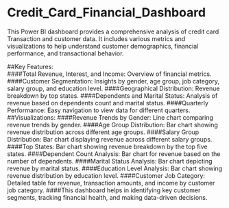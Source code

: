 # Credit_Card_Financial_Dashboard
This Power BI dashboard provides a comprehensive analysis of credit card Transaction and customer data. It includes various metrics and visualizations to help understand customer demographics, financial performance, and transactional behavior.<br />

##Key Features:<br />
####Total Revenue, Interest, and Income: Overview of financial metrics.
####Customer Segmentation: Insights by gender, age group, job category, salary group, and education level.
####Geographical Distribution: Revenue breakdown by top states.
####Dependents and Marital Status: Analysis of revenue based on dependents count and marital status.
####Quarterly Performance: Easy navigation to view data for different quarters.<br />
##Visualizations:
####Revenue Trends by Gender: Line chart comparing revenue trends by gender.
####Age Group Distribution: Bar chart showing revenue distribution across different age groups.
####Salary Group Distribution: Bar chart displaying revenue across different salary groups.
####Top States: Bar chart showing revenue breakdown by the top five states.
####Dependent Count Analysis: Bar chart for revenue based on the number of dependents.
####Marital Status Analysis: Bar chart depicting revenue by marital status.
####Education Level Analysis: Bar chart showing revenue distribution by education level.
####Customer Job Category: Detailed table for revenue, transaction amounts, and income by customer job category.
####This dashboard helps in identifying key customer segments, tracking financial health, and making data-driven decisions.

